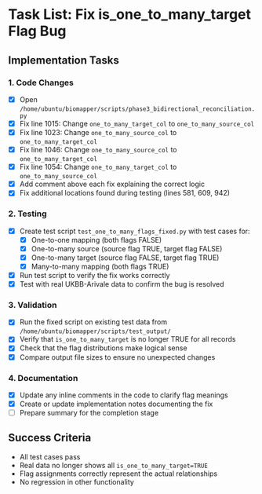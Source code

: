 # Task List: Fix is_one_to_many_target Flag Bug

## Implementation Tasks

### 1. Code Changes
- [x] Open `/home/ubuntu/biomapper/scripts/phase3_bidirectional_reconciliation.py`
- [x] Fix line 1015: Change `one_to_many_target_col` to `one_to_many_source_col`
- [x] Fix line 1023: Change `one_to_many_source_col` to `one_to_many_target_col` 
- [x] Fix line 1046: Change `one_to_many_source_col` to `one_to_many_target_col`
- [x] Fix line 1054: Change `one_to_many_target_col` to `one_to_many_source_col`
- [x] Add comment above each fix explaining the correct logic
- [x] Fix additional locations found during testing (lines 581, 609, 942)

### 2. Testing
- [x] Create test script `test_one_to_many_flags_fixed.py` with test cases for:
  - [x] One-to-one mapping (both flags FALSE)
  - [x] One-to-many source (source flag TRUE, target flag FALSE)
  - [x] One-to-many target (source flag FALSE, target flag TRUE)
  - [x] Many-to-many mapping (both flags TRUE)
- [x] Run test script to verify the fix works correctly
- [x] Test with real UKBB-Arivale data to confirm the bug is resolved

### 3. Validation
- [x] Run the fixed script on existing test data from `/home/ubuntu/biomapper/scripts/test_output/`
- [x] Verify that `is_one_to_many_target` is no longer TRUE for all records
- [x] Check that the flag distributions make logical sense
- [x] Compare output file sizes to ensure no unexpected changes

### 4. Documentation
- [x] Update any inline comments in the code to clarify flag meanings
- [x] Create or update implementation notes documenting the fix
- [ ] Prepare summary for the completion stage

## Success Criteria
- All test cases pass
- Real data no longer shows all `is_one_to_many_target=TRUE`
- Flag assignments correctly represent the actual relationships
- No regression in other functionality